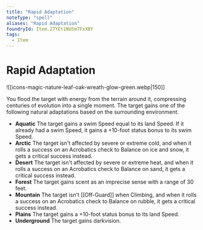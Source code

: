 ```yaml
---
title: "Rapid Adaptation"
noteType: "spell"
aliases: "Rapid Adaptation"
foundryId: Item.Z7YEt1NUSm7FxXBY
tags:
  - Item
---
```


# Rapid Adaptation
![[icons-magic-nature-leaf-oak-wreath-glow-green.webp|150]]

You flood the target with energy from the terrain around it, compressing centuries of evolution into a single moment. The target gains one of the following natural adaptations based on the surrounding environment.

*   **Aquatic** The target gains a swim Speed equal to its land Speed. If it already had a swim Speed, it gains a +10-foot status bonus to its swim Speed. 
*   **Arctic** The target isn't affected by severe or extreme cold, and when it rolls a success on an Acrobatics check to Balance on ice and snow, it gets a critical success instead. 
*   **Desert** The target isn't affected by severe or extreme heat, and when it rolls a success on an Acrobatics check to Balance on sand, it gets a critical success instead. 
*   **Forest** The target gains scent as an imprecise sense with a range of 30 feet. 
*   **Mountain** The target isn't [[Off-Guard]] when Climbing, and when it rolls a success on an Acrobatics check to Balance on rubble, it gets a critical success instead. 
*   **Plains** The target gains a +10-foot status bonus to its land Speed. 
*   **Underground** The target gains darkvision. 
